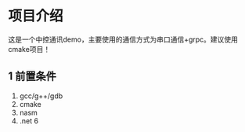 # 项目介绍

这是一个中控通讯demo，主要使用的通信方式为串口通信+grpc。建议使用cmake项目！

## 1 前置条件

1. gcc/g++/gdb
2. cmake
3. nasm
4. .net 6
